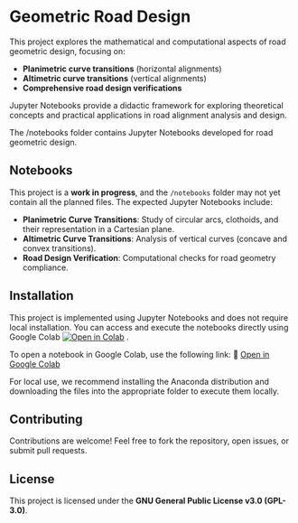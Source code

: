 # Geometric Road Design

This project explores the mathematical and computational aspects of road geometric design, focusing on:

- **Planimetric curve transitions** (horizontal alignments)  
- **Altimetric curve transitions** (vertical alignments)  
- **Comprehensive road design verifications**  

Jupyter Notebooks provide a didactic framework for exploring theoretical concepts and practical applications in road alignment analysis and design.

The /notebooks folder contains Jupyter Notebooks developed for road geometric design.


## Notebooks

This project is a **work in progress**, and the `/notebooks` folder may not yet contain all the planned files. The expected Jupyter Notebooks include:  

- **Planimetric Curve Transitions**: Study of circular arcs, clothoids, and their representation in a Cartesian plane.
- **Altimetric Curve Transitions**: Analysis of vertical curves (concave and convex transitions).  
- **Road Design Verification**: Computational checks for road geometry compliance.  


## Installation

This project is implemented using Jupyter Notebooks and does not require local installation. You can access and execute the notebooks directly using Google Colab [![Open in Colab](https://colab.research.google.com/assets/colab-badge.svg)](https://colab.research.google.com/)
.

To open a notebook in Google Colab, use the following link: 🔗 [Open in Google Colab](https://colab.research.google.com/github/FraJoMen/GeometricRoadDesign)


For local use, we recommend installing the Anaconda distribution and downloading the files into the appropriate folder to execute them locally.

## Contributing

Contributions are welcome! Feel free to fork the repository, open issues, or submit pull requests.  

## License

This project is licensed under the **GNU General Public License v3.0 (GPL-3.0)**.  
